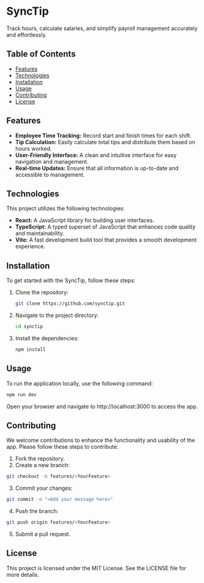 # SyncTip

Track hours, calculate salaries, and simplify payroll management accurately and effortlessly.

## Table of Contents

- [Features](#features)
- [Technologies](#technologies)
- [Installation](#installation)
- [Usage](#usage)
- [Contributing](#contributing)
- [License](#license)

## Features

- **Employee Time Tracking:** Record start and finish times for each shift.
- **Tip Calculation:** Easily calculate total tips and distribute them based on hours worked.
- **User-Friendly Interface:** A clean and intuitive interface for easy navigation and management.
- **Real-time Updates:** Ensure that all information is up-to-date and accessible to management.

## Technologies

This project utilizes the following technologies:

- **React:** A JavaScript library for building user interfaces.
- **TypeScript:** A typed superset of JavaScript that enhances code quality and maintainability.
- **Vite:** A fast development build tool that provides a smooth development experience.

## Installation

To get started with the SyncTip, follow these steps:

1. Clone the repository:
   ```bash
   git clone https://github.com/synctip.git
   ```
2. Navigate to the project directory:
   ```bash
   cd synctip
   ```
3. Install the dependencies:
   ```bash
   npm install
   ```

## Usage

To run the application locally, use the following command:

```bash
npm run dev
```

Open your browser and navigate to http://localhost:3000 to access the app.

## Contributing

We welcome contributions to enhance the functionality and usability of the app. Please follow these steps to contribute:

1. Fork the repository.
2. Create a new branch:

```bash
git checkout -b features/<YourFeature>
```

3. Commit your changes:

```bash
git commit -m "<Add your message here>"
```

4. Push the branch:

```bash
git push origin features/<YourFeature>
```

5. Submit a pull request.

## License

This project is licensed under the MIT License. See the LICENSE file for more details.
